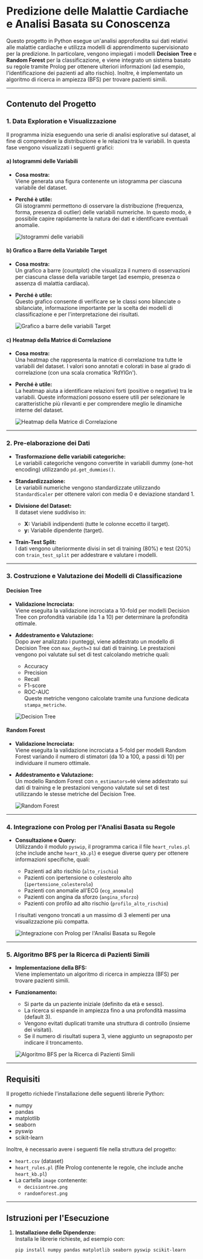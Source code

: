 # Predizione delle Malattie Cardiache e Analisi Basata su Conoscenza

Questo progetto in Python esegue un'analisi approfondita sui dati relativi alle malattie cardiache e utilizza modelli di apprendimento supervisionato per la predizione. In particolare, vengono impiegati i modelli **Decision Tree** e **Random Forest** per la classificazione, e viene integrato un sistema basato su regole tramite Prolog per ottenere ulteriori informazioni (ad esempio, l'identificazione dei pazienti ad alto rischio). Inoltre, è implementato un algoritmo di ricerca in ampiezza (BFS) per trovare pazienti simili.

---

## Contenuto del Progetto

### 1. Data Exploration e Visualizzazione

Il programma inizia eseguendo una serie di analisi esplorative sul dataset, al fine di comprendere la distribuzione e le relazioni tra le variabili. In questa fase vengono visualizzati i seguenti grafici:

#### a) Istogrammi delle Variabili
- **Cosa mostra:**  
  Viene generata una figura contenente un istogramma per ciascuna variabile del dataset.  
- **Perché è utile:**  
  Gli istogrammi permettono di osservare la distribuzione (frequenza, forma, presenza di outlier) delle variabili numeriche. In questo modo, è possibile capire rapidamente la natura dei dati e identificare eventuali anomalie.
  
  ![Istogrammi delle variabili](image/istogrammi.png)


#### b) Grafico a Barre della Variabile Target
- **Cosa mostra:**  
  Un grafico a barre (countplot) che visualizza il numero di osservazioni per ciascuna classe della variabile target (ad esempio, presenza o assenza di malattia cardiaca).  
- **Perché è utile:**  
  Questo grafico consente di verificare se le classi sono bilanciate o sbilanciate, informazione importante per la scelta dei modelli di classificazione e per l'interpretazione dei risultati.

  ![Grafico a barre delle variabili Target](image/grafico_a_barre.png)

#### c) Heatmap della Matrice di Correlazione
- **Cosa mostra:**  
  Una heatmap che rappresenta la matrice di correlazione tra tutte le variabili del dataset. I valori sono annotati e colorati in base al grado di correlazione (con una scala cromatica 'RdYlGn').  
- **Perché è utile:**  
  La heatmap aiuta a identificare relazioni forti (positive o negative) tra le variabili. Queste informazioni possono essere utili per selezionare le caratteristiche più rilevanti e per comprendere meglio le dinamiche interne del dataset.

  ![Heatmap della Matrice di Correlazione](image/matrice_di_correlazione.png)

---

### 2. Pre-elaborazione dei Dati

- **Trasformazione delle variabili categoriche:**  
  Le variabili categoriche vengono convertite in variabili dummy (one-hot encoding) utilizzando `pd.get_dummies()`.
  
- **Standardizzazione:**  
  Le variabili numeriche vengono standardizzate utilizzando `StandardScaler` per ottenere valori con media 0 e deviazione standard 1.
  
- **Divisione del Dataset:**  
  Il dataset viene suddiviso in:
  - **X:** Variabili indipendenti (tutte le colonne eccetto il target).
  - **y:** Variabile dipendente (target).
  
- **Train-Test Split:**  
  I dati vengono ulteriormente divisi in set di training (80%) e test (20%) con `train_test_split` per addestrare e valutare i modelli.

---

### 3. Costruzione e Valutazione dei Modelli di Classificazione

#### Decision Tree
- **Validazione Incrociata:**  
  Viene eseguita la validazione incrociata a 10-fold per modelli Decision Tree con profondità variabile (da 1 a 10) per determinare la profondità ottimale.
  
- **Addestramento e Valutazione:**  
  Dopo aver analizzato i punteggi, viene addestrato un modello di Decision Tree con `max_depth=3` sui dati di training. Le prestazioni vengono poi valutate sul set di test calcolando metriche quali:
  - Accuracy
  - Precision
  - Recall
  - F1-score
  - ROC-AUC  
  Queste metriche vengono calcolate tramite una funzione dedicata `stampa_metriche`.

  ![Decision Tree](image/decisiontree.png)

#### Random Forest
- **Validazione Incrociata:**  
  Viene eseguita la validazione incrociata a 5-fold per modelli Random Forest variando il numero di stimatori (da 10 a 100, a passi di 10) per individuare il numero ottimale.
  
- **Addestramento e Valutazione:**  
  Un modello Random Forest con `n_estimators=90` viene addestrato sui dati di training e le prestazioni vengono valutate sul set di test utilizzando le stesse metriche del Decision Tree.
  
  ![Random Forest](image/randomforest.png)

---

### 4. Integrazione con Prolog per l'Analisi Basata su Regole

- **Consultazione e Query:**  
  Utilizzando il modulo `pyswip`, il programma carica il file `heart_rules.pl` (che include anche `heart_kb.pl`) e esegue diverse query per ottenere informazioni specifiche, quali:
  - Pazienti ad alto rischio (`alto_rischio`)
  - Pazienti con ipertensione o colesterolo alto (`ipertensione_colesterolo`)
  - Pazienti con anomalie all'ECG (`ecg_anomalo`)
  - Pazienti con angina da sforzo (`angina_sforzo`)
  - Pazienti con profilo ad alto rischio (`profilo_alto_rischio`)
  
  I risultati vengono troncati a un massimo di 3 elementi per una visualizzazione più compatta.

  ![Integrazione con Prolog per l'Analisi Basata su Regole](image/prolog.png)
---

### 5. Algoritmo BFS per la Ricerca di Pazienti Simili

- **Implementazione della BFS:**  
  Viene implementato un algoritmo di ricerca in ampiezza (BFS) per trovare pazienti simili.  
- **Funzionamento:**  
  - Si parte da un paziente iniziale (definito da età e sesso).
  - La ricerca si espande in ampiezza fino a una profondità massima (default 3).
  - Vengono evitati duplicati tramite una struttura di controllo (insieme dei visitati).
  - Se il numero di risultati supera 3, viene aggiunto un segnaposto per indicare il troncamento.

  ![Algoritmo BFS per la Ricerca di Pazienti Simili](image/bfs.png)

---

## Requisiti

Il progetto richiede l'installazione delle seguenti librerie Python:
- numpy
- pandas
- matplotlib
- seaborn
- pyswip
- scikit-learn

Inoltre, è necessario avere i seguenti file nella struttura del progetto:
- `heart.csv` (dataset)
- `heart_rules.pl` (file Prolog contenente le regole, che include anche `heart_kb.pl`)
- La cartella `image` contenente:
  - `decisiontree.png`
  - `randomforest.png`

---

## Istruzioni per l'Esecuzione

1. **Installazione delle Dipendenze:**  
   Installa le librerie richieste, ad esempio con:
   ```bash
   pip install numpy pandas matplotlib seaborn pyswip scikit-learn
